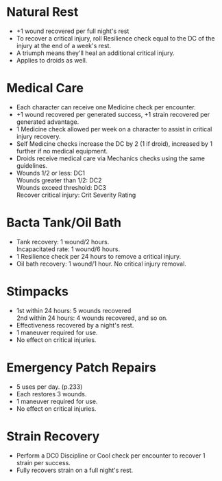 # Natural Rest
- +1 wound recovered per full night's rest
- To recover a critical injury, roll Resilience check equal to the DC of the injury at the end of a week's rest.
- A triumph means they'll heal an additional critical injury.
- Applies to droids as well.

# Medical Care
- Each character can receive one Medicine check per encounter.
- +1 wound recovered per generated success, +1 strain recovered per generated advantage.
- 1 Medicine check allowed per week on a character to assist in critical injury recovery.
- Self Medicine checks increase the DC by 2 (1 if droid), increased by 1 further if no medical equipment.
- Droids receive medical care via Mechanics checks using the same guidelines.
- Wounds 1/2 or less: DC1</br>Wounds greater than 1/2: DC2</br>Wounds exceed threshold: DC3</br>Recover critical injury: Crit Severity Rating

# Bacta Tank/Oil Bath
- Tank recovery: 1 wound/2 hours.</br>Incapacitated rate: 1 wound/6 hours.
- 1 Resilience check per 24 hours to remove a critical injury.
- Oil bath recovery: 1 wound/1 hour. No critical injury removal.

# Stimpacks
- 1st within 24 hours: 5 wounds recovered</br>2nd within 24 hours: 4 wounds recovered, and so on.</br>
- Effectiveness recovered by a night's rest.
- 1 maneuver required for use.
- No effect on critical injuries.

# Emergency Patch Repairs
- 5 uses per day. (p.233)
- Each restores 3 wounds.
- 1 maneuver required for use.
- No effect on critical injuries.

# Strain Recovery
- Perform a DC0 Discipline or Cool check per encounter to recover 1 strain per success.
- Fully recovers strain on a full night's rest.
